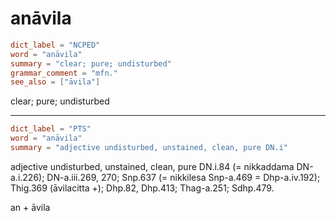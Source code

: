 # anāvila

``` toml
dict_label = "NCPED"
word = "anāvila"
summary = "clear; pure; undisturbed"
grammar_comment = "mfn."
see_also = ["āvila"]
```

clear; pure; undisturbed

--------------------

``` toml
dict_label = "PTS"
word = "anāvila"
summary = "adjective undisturbed, unstained, clean, pure DN.i"
```

adjective undisturbed, unstained, clean, pure DN.i.84 (= nikkaddama DN\-a.i.226); DN\-a.iii.269, 270; Snp.637 (= nikkilesa Snp\-a.469 = Dhp\-a.iv.192); Thig.369 (āvilacitta \+); Dhp.82, Dhp.413; Thag\-a.251; Sdhp.479.

an \+ āvila

